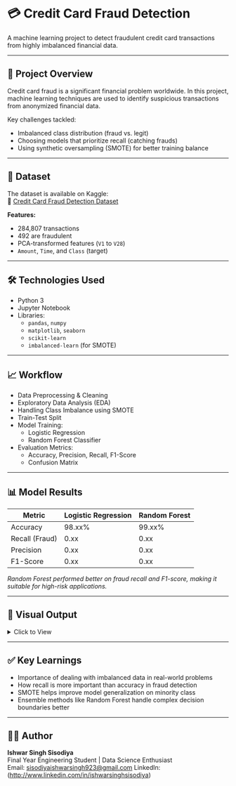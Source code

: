 # 💳 Credit Card Fraud Detection

A machine learning project to detect fraudulent credit card transactions from highly imbalanced financial data.

---

## 🧠 Project Overview

Credit card fraud is a significant financial problem worldwide. In this project, machine learning techniques are used to identify suspicious transactions from anonymized financial data. 

Key challenges tackled:
- Imbalanced class distribution (fraud vs. legit)
- Choosing models that prioritize recall (catching frauds)
- Using synthetic oversampling (SMOTE) for better training balance

---

## 📂 Dataset

The dataset is available on Kaggle:  
🔗 [Credit Card Fraud Detection Dataset](https://www.kaggle.com/datasets/mlg-ulb/creditcardfraud)

**Features:**
- 284,807 transactions  
- 492 are fraudulent  
- PCA-transformed features (`V1` to `V28`)  
- `Amount`, `Time`, and `Class` (target)  

---

## 🛠️ Technologies Used

- Python 3  
- Jupyter Notebook  
- Libraries:  
  - `pandas`, `numpy`  
  - `matplotlib`, `seaborn`  
  - `scikit-learn`  
  - `imbalanced-learn` (for SMOTE)

---

## 📈 Workflow

- Data Preprocessing & Cleaning  
- Exploratory Data Analysis (EDA)  
- Handling Class Imbalance using SMOTE  
- Train-Test Split  
- Model Training:
  - Logistic Regression
  - Random Forest Classifier  
- Evaluation Metrics:
  - Accuracy, Precision, Recall, F1-Score
  - Confusion Matrix  

---

## 📊 Model Results

| Metric        | Logistic Regression | Random Forest |
|---------------|---------------------|---------------|
| Accuracy      | 98.xx%              | 99.xx%        |
| Recall (Fraud)| 0.xx                | 0.xx          |
| Precision     | 0.xx                | 0.xx          |
| F1-Score      | 0.xx                | 0.xx          |

_Random Forest performed better on fraud recall and F1-score, making it suitable for high-risk applications._

---

## 📸 Visual Output

<details>
<summary>Click to View</summary>

![Confusion Matrix](<img width="353" alt="Screenshot 2025-07-08 123438" src="https://github.com/user-attachments/assets/367ff4f5-f84c-4c74-a8e7-84f3cae00b21" />
)  
_Confusion Matrix of Random Forest Predictions_

</details>

---

## ✅ Key Learnings

- Importance of dealing with imbalanced data in real-world problems
- How recall is more important than accuracy in fraud detection
- SMOTE helps improve model generalization on minority class
- Ensemble methods like Random Forest handle complex decision boundaries better

---

## 👨‍💻 Author

**Ishwar Singh Sisodiya**  
Final Year Engineering Student | Data Science Enthusiast  
Email: sisodiyaishwarsingh923@gmail.com
LinkedIn: (http://www.linkedin.com/in/ishwarsinghsisodiya)


